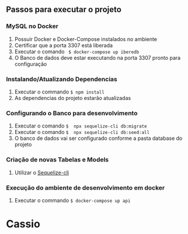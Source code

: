 Passos para executar o projeto
-----------------------------------

### MySQL no Docker

1. Possuir Docker e Docker-Compose instalados no ambiente
2. Certificar que a porta 3307 está liberada
3. Executar o comando ``` $ docker-compose up iberedb```
4. O Banco de dados deve estar executando na porta 3307 pronto para configuração

### Instalando/Atualizando Dependencias

1. Executar o commando ``` $ npm install ```
2. As dependencias do projeto estarão atualizadas

### Configurando o Banco para desenvolvimento

1. Executar o comando ``` $  npx sequelize-cli db:migrate ```
2. Executar o comando ``` $  npx sequelize-cli db:seed:all ```
3. O banco de dados vai ser configurado conforme a pasta database do projeto

### Criação de novas Tabelas e Models

1.  Utilizar o [Sequelize-cli](https://github.com/sequelize/cli)

### Execução do ambiente de desenvolvimento em docker

1. Executar o commando ``` $ docker-compose up api ```

# Cassio